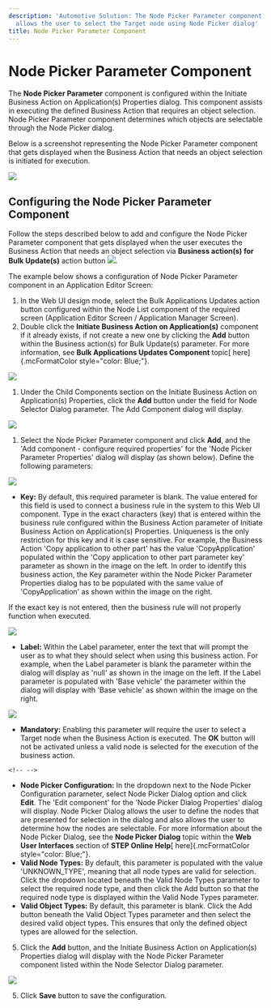 ```yaml
---
description: 'Automotive Solution: The Node Picker Parameter component
  allows the user to select the Target node using Node Picker dialog'
title: Node Picker Parameter Component
---
```


Node Picker Parameter Component
===============================

The **Node Picker Parameter** component is configured within the
Initiate Business Action on Application(s) Properties dialog. This
component assists in executing the defined Business Action that requires
an object selection. Node Picker Parameter component determines which
objects are selectable through the Node Picker dialog.

Below is a screenshot representing the Node Picker Parameter component
that gets displayed when the Business Action that needs an object
selection is initiated for execution.

![](../../Resources/Images/Application%20Editor/50.png)

Configuring the Node Picker Parameter Component
-----------------------------------------------

Follow the steps described below to add and configure the Node Picker
Parameter component that gets displayed when the user executes the
Business Action that needs an object selection via **Business action(s)
for Bulk Update(s)** action button
![](../../Resources/Images/Application%20Editor/Auto-Bulk%20Application%20Updates%20Button.png).

The example below shows a configuration of Node Picker Parameter
component in an Application Editor Screen:

1.  In the Web UI design mode, select the Bulk Applications Updates
    action button configured within the Node List component of the
    required screen (Application Editor Screen / Application Manager
    Screen).
2.  Double click the **Initiate Business Action on Application(s)**
    component if it already exists, if not create a new one by clicking
    the **Add** button within the Business action(s) for Bulk Update(s)
    parameter. For more information, see **Bulk Applications Updates
    Component** topic[ here]{.mcFormatColor style="color: Blue;"}.

![](../../Resources/Images/Application%20Editor/51.png)

1.  Under the Child Components section on the Initiate Business Action
    on Application(s) Properties, click the **Add** button under the
    field for Node Selector Dialog parameter. The Add Component dialog
    will display.

![](../../Resources/Images/Application%20Editor/47.png)

1.  Select the Node Picker Parameter component and click **Add**, and
    the \'Add component - configure required properties\' for the \'Node
    Picker Parameter Properties\' dialog will display (as shown below).
    Define the following parameters:

![](../../Resources/Images/Application%20Editor/49.png)

-   **Key:** By default, this required parameter is blank. The value
    entered for this field is used to connect a business rule in the
    system to this Web UI component. Type in the exact characters (key)
    that is entered within the business rule configured within the
    Business Action parameter of Initiate Business Action on
    Application(s) Properties. Uniqueness is the only restriction for
    this key and it is case sensitive. For example, the Business Action
    \'Copy application to other part\' has the value \'CopyApplication\'
    populated within the \'Copy application to other part parameter
    key\' parameter as shown in the image on the left. In order to
    identify this business action, the Key parameter within the Node
    Picker Parameter Properties dialog has to be populated with the same
    value of \'CopyApplication\' as shown within the image on the right.

If the exact key is not entered, then the business rule will not
properly function when executed.

![](../../Resources/Images/Application%20Editor/59.png)

-   **Label:** Within the Label parameter, enter the text that will
    prompt the user as to what they should select when using this
    business action. For example, when the Label parameter is blank the
    parameter within the dialog will display as \'null\' as shown in the
    image on the left. If the Label parameter is populated with \'Base
    vehicle\' the parameter within the dialog will display with \'Base
    vehicle\' as shown within the image on the right.

![](../../Resources/Images/BRs/Change%20Assembly/1.png)

-   **Mandatory:** Enabling this parameter will require the user to
    select a Target node when the Business Action is executed. The
    **OK** button will not be activated unless a valid node is selected
    for the execution of the business action.

```{=html}
<!-- -->
```
-   **Node Picker Configuration:** In the dropdown next to the Node
    Picker Configuration parameter, select Node Picker Dialog option and
    click **Edit**. The \'Edit component\' for the \'Node Picker Dialog
    Properties\' dialog will display. Node Picker Dialog allows the user
    to define the nodes that are presented for selection in the dialog
    and also allows the user to determine how the nodes are selectable.
    For more information about the Node Picker Dialog, see the **Node
    Picker Dialog** topic within the **Web User Interfaces** section of
    **STEP Online Help**[ here]{.mcFormatColor style="color: Blue;"}.
-   **Valid Node Types:** By default, this parameter is populated with
    the value \'UNKNOWN\_TYPE\', meaning that all node types are valid
    for selection. Click the dropdown located beneath the Valid Node
    Types parameter to select the required node type, and then click the
    Add button so that the required node type is displayed within the
    Valid Node Types parameter.
-   **Valid Object Types:** By default, this parameter is blank. Click
    the Add button beneath the Valid Object Types parameter and then
    select the desired valid object types. This ensures that only the
    defined object types are allowed for the selection.

5.  Click the **Add** button, and the Initiate Business Action on
    Application(s) Properties dialog will display with the Node Picker
    Parameter component listed within the Node Selector Dialog
    parameter.

![](../../Resources/Images/Application%20Editor/52.png)

5.  Click **Save** button to save the configuration.
